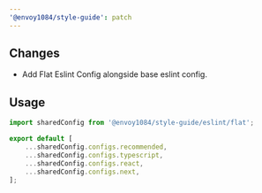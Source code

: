 ```yaml
---
'@envoy1084/style-guide': patch
---
```


## Changes

- Add Flat Eslint Config alongside base eslint config.

## Usage

```js
import sharedConfig from '@envoy1084/style-guide/eslint/flat';

export default [
	...sharedConfig.configs.recommended,
	...sharedConfig.configs.typescript,
	...sharedConfig.configs.react,
	...sharedConfig.configs.next,
];
```
